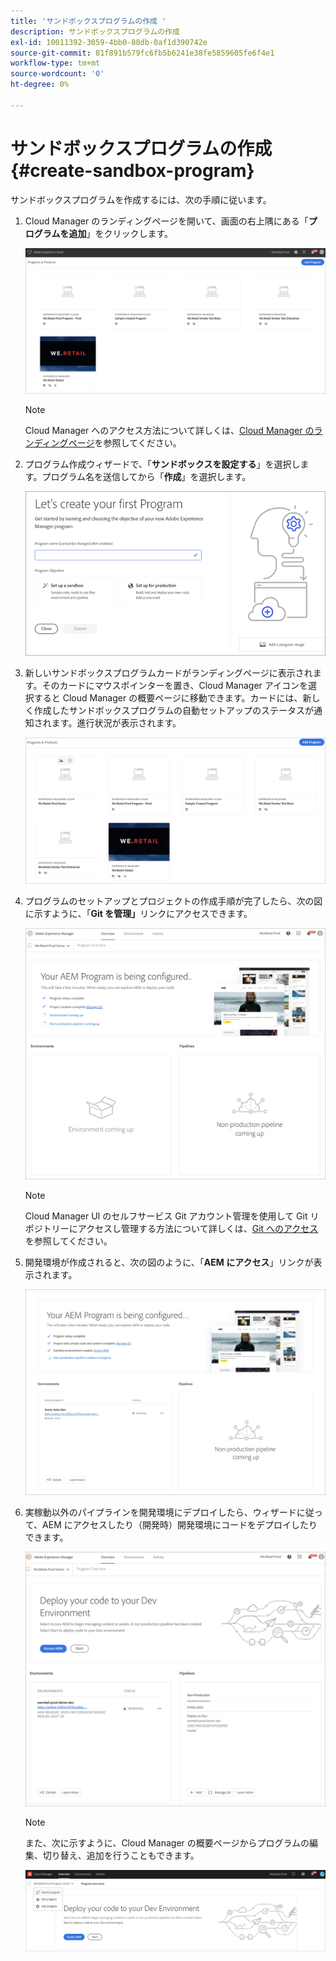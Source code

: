 ```yaml
---
title: 'サンドボックスプログラムの作成 '
description: サンドボックスプログラムの作成
exl-id: 10011392-3059-4bb0-88db-0af1d390742e
source-git-commit: 81f891b579fc6fb5b6241e38fe5859605fe6f4e1
workflow-type: tm+mt
source-wordcount: '0'
ht-degree: 0%

---
```


# サンドボックスプログラムの作成 {#create-sandbox-program}

サンドボックスプログラムを作成するには、次の手順に従います。

1. Cloud Manager のランディングページを開いて、画面の右上隅にある「**プログラムを追加**」をクリックします。

   ![](assets/first_timelogin1.png)

   >[!NOTE]
   >Cloud Manager へのアクセス方法について詳しくは、[Cloud Manager のランディングページ](/help/onboarding/what-is-required/navigate-to-cloud-manager.md)を参照してください。

1. プログラム作成ウィザードで、「**サンドボックスを設定する**」を選択します。プログラム名を送信してから「**作成**」を選択します。

   ![](assets/create-sandbox.png)

1. 新しいサンドボックスプログラムカードがランディングページに表示されます。そのカードにマウスポインターを置き、Cloud Manager アイコンを選択すると Cloud Manager の概要ページに移動できます。カードには、新しく作成したサンドボックスプログラムの自動セットアップのステータスが通知されます。進行状況が表示されます。

   ![](assets/program-create-setupdemo2.png)

1. プログラムのセットアップとプロジェクトの作成手順が完了したら、次の図に示すように、「**Git を管理」**&#x200B;リンクにアクセスできます。

   ![](assets/create-program4.png)

   >[!NOTE]
   >
   >Cloud Manager UI のセルフサービス Git アカウント管理を使用して Git リポジトリーにアクセスし管理する方法について詳しくは、[Git へのアクセス](/help/implementing/cloud-manager/accessing-repos.md)を参照してください。


1. 開発環境が作成されると、次の図のように、「**AEM にアクセス**」リンクが表示されます。

   ![](assets/create-program-5.png)

1. 実稼動以外のパイプラインを開発環境にデプロイしたら、ウィザードに従って、AEM にアクセスしたり（開発時）開発環境にコードをデプロイしたりできます。

   ![](assets/create-program-setup-deploy.png)

   >[!NOTE]
   >また、次に示すように、Cloud Manager の概要ページからプログラムの編集、切り替え、追加を行うこともできます。

   ![](assets/create-program-a1.png)
